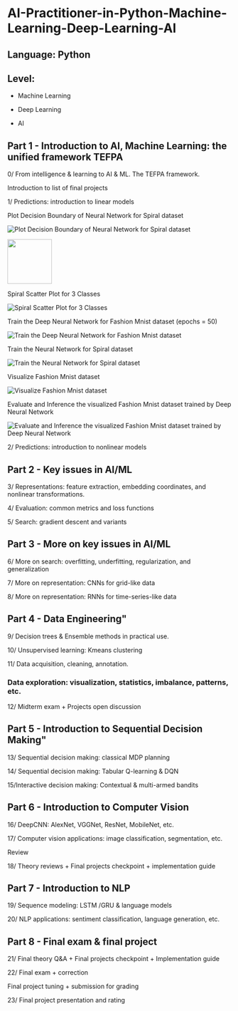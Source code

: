# AI-Practitioner-in-Python-Machine-Learning-Deep-Learning-AI

## Language: Python

## Level:

- Machine Learning

- Deep Learning

- AI


## Part 1 - Introduction to AI, Machine Learning: the unified framework TEFPA

0/ From intelligence & learning to AI & ML. The TEFPA framework.

Introduction to list of final projects

1/ Predictions: introduction to linear models

Plot Decision Boundary of Neural Network for Spiral dataset

![Plot Decision Boundary of Neural Network for Spiral dataset](https://user-images.githubusercontent.com/70437668/140826008-f135452c-3c4f-45aa-94e8-00a7f1ed6607.jpg)

<img src="https://user-images.githubusercontent.com/70437668/140826008-f135452c-3c4f-45aa-94e8-00a7f1ed6607.jpg" width="100" height="100">

Spiral Scatter Plot for 3 Classes

![Spiral Scatter Plot for 3 Classes](https://user-images.githubusercontent.com/70437668/140826027-5c8508bd-61a3-42d7-a7f4-fd6728b646cc.jpg)

Train the Deep Neural Network for Fashion Mnist dataset (epochs = 50)

![Train the Deep Neural Network for Fashion Mnist dataset](https://user-images.githubusercontent.com/70437668/140826057-422a4e25-96c0-4a7d-bc3a-87e385378256.jpg)

Train the Neural Network for Spiral dataset

![Train the Neural Network for Spiral dataset](https://user-images.githubusercontent.com/70437668/140826078-5b8e2af9-d3ef-48ec-b00c-8b799d9546ab.jpg)

Visualize Fashion Mnist dataset

![Visualize Fashion Mnist dataset](https://user-images.githubusercontent.com/70437668/140826092-93a04a27-aaf5-4c13-a027-3bb5aecdec60.jpg)

Evaluate and Inference the visualized Fashion Mnist dataset trained by Deep Neural Network

![Evaluate and Inference the visualized Fashion Mnist dataset trained by Deep Neural Network](https://user-images.githubusercontent.com/70437668/140826176-1069d0b1-1092-43e8-a17d-2420e514089a.jpg)


2/ Predictions: introduction to nonlinear models

## Part 2 - Key issues in AI/ML

3/ Representations: feature extraction, embedding coordinates, and nonlinear transformations.

4/ Evaluation: common metrics and loss functions

5/	Search: gradient descent and variants

## Part 3 - More on key issues in AI/ML	

6/ More on search: overfitting, underfitting, regularization, and generalization

7/ More on representation: CNNs for grid-like data

8/ More on representation: RNNs for time-series-like data

## Part 4 - Data Engineering"	

9/ Decision trees & Ensemble methods in practical use.

10/ Unsupervised learning: Kmeans clustering

11/ Data acquisition, cleaning, annotation. 

### Data exploration: visualization, statistics, imbalance, patterns, etc.

12/ Midterm exam + Projects open discussion

## Part 5 - Introduction to Sequential Decision Making"	

13/ Sequential decision making: classical MDP planning

14/ Sequential decision making: Tabular Q-learning & DQN

15/Interactive decision making: Contextual & multi-armed bandits

## Part 6 - Introduction to Computer Vision	

16/ DeepCNN: AlexNet, VGGNet, ResNet, MobileNet, etc.

17/ Computer vision applications: image classification, segmentation, etc.

Review	

18/ Theory reviews + Final projects checkpoint + implementation guide

## Part 7 - Introduction to NLP	

19/ Sequence modeling: LSTM /GRU & language models

20/ NLP applications: sentiment classification, language generation, etc.

## Part 8 - Final exam & final project

21/ Final theory Q&A + Final projects checkpoint + Implementation guide
	
22/ Final exam + correction

Final project tuning + submission for grading

23/ Final project presentation and rating
